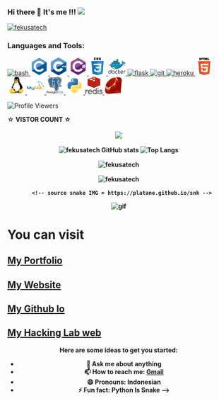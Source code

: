 ### Hi there 👋 It's me !!! <img src="https://readme-typing-svg.herokuapp.com/?lines=Hey+%F0%9F%91%8B,I%27m+•fekusatech-☆.....;Nice+to+see+you....!&size=25">

<p align="left"> <a href="https://github.com/ryo-ma/github-profile-trophy"><img src="https://github-profile-trophy.vercel.app/?username=fekusatech&theme=discord" alt="fekusatech" /></a> </p>

<h3 align="left">Languages and Tools:</h3>

<p align="left"> <a href="https://www.gnu.org/software/bash/" target="_blank" rel="noreferrer"> <img src="https://www.vectorlogo.zone/logos/gnu_bash/gnu_bash-icon.svg" alt="bash" width="40" height="40"/> </a> <a href="https://www.cprogramming.com/" target="_blank" rel="noreferrer"> <img src="https://raw.githubusercontent.com/devicons/devicon/master/icons/c/c-original.svg" alt="c" width="40" height="40"/> </a> <a href="https://www.w3schools.com/cpp/" target="_blank" rel="noreferrer"> <img src="https://raw.githubusercontent.com/devicons/devicon/master/icons/cplusplus/cplusplus-original.svg" alt="cplusplus" width="40" height="40"/> </a> <a href="https://www.w3schools.com/cs/" target="_blank" rel="noreferrer"> <img src="https://raw.githubusercontent.com/devicons/devicon/master/icons/csharp/csharp-original.svg" alt="csharp" width="40" height="40"/> </a> <a href="https://www.w3schools.com/css/" target="_blank" rel="noreferrer"> <img src="https://raw.githubusercontent.com/devicons/devicon/master/icons/css3/css3-original-wordmark.svg" alt="css3" width="40" height="40"/> </a> <a href="https://www.docker.com/" target="_blank" rel="noreferrer"> <img src="https://raw.githubusercontent.com/devicons/devicon/master/icons/docker/docker-original-wordmark.svg" alt="docker" width="40" height="40"/> </a> <a href="https://flask.palletsprojects.com/" target="_blank" rel="noreferrer"> <img src="https://www.vectorlogo.zone/logos/pocoo_flask/pocoo_flask-icon.svg" alt="flask" width="40" height="40"/> </a> <a href="https://git-scm.com/" target="_blank" rel="noreferrer"> <img src="https://www.vectorlogo.zone/logos/git-scm/git-scm-icon.svg" alt="git" width="40" height="40"/> </a> <a href="https://heroku.com" target="_blank" rel="noreferrer"> <img src="https://www.vectorlogo.zone/logos/heroku/heroku-icon.svg" alt="heroku" width="40" height="40"/> </a> <a href="https://www.w3.org/html/" target="_blank" rel="noreferrer"> <img src="https://raw.githubusercontent.com/devicons/devicon/master/icons/html5/html5-original-wordmark.svg" alt="html5" width="40" height="40"/> </a> <a href="https://www.linux.org/" target="_blank" rel="noreferrer"> <img src="https://raw.githubusercontent.com/devicons/devicon/master/icons/linux/linux-original.svg" alt="linux" width="40" height="40"/> </a> <a href="https://www.mysql.com/" target="_blank" rel="noreferrer"> <img src="https://raw.githubusercontent.com/devicons/devicon/master/icons/mysql/mysql-original-wordmark.svg" alt="mysql" width="40" height="40"/> </a> <a href="https://www.postgresql.org" target="_blank" rel="noreferrer"> <img src="https://raw.githubusercontent.com/devicons/devicon/master/icons/postgresql/postgresql-original-wordmark.svg" alt="postgresql" width="40" height="40"/> </a> <a href="https://www.python.org" target="_blank" rel="noreferrer"> <img src="https://raw.githubusercontent.com/devicons/devicon/master/icons/python/python-original.svg" alt="python" width="40" height="40"/> </a> <a href="https://redis.io" target="_blank" rel="noreferrer"> <img src="https://raw.githubusercontent.com/devicons/devicon/master/icons/redis/redis-original-wordmark.svg" alt="redis" width="40" height="40"/> </a> <a href="https://www.ruby-lang.org/en/" target="_blank" rel="noreferrer"> <img src="https://raw.githubusercontent.com/devicons/devicon/master/icons/ruby/ruby-original.svg" alt="ruby" width="40" height="40"/> </a> </p>

![Profile Viewers](https://komarev.com/ghpvc/?username=fekusatech&color=blue)

☆ <b>VISTOR COUNT ☆
  <h4 align="center">

  <img src="https://profile-counter.glitch.me/fekusatech/count.svg" />

<p align="center">
  <img src="https://github-readme-stats.vercel.app/api?username=fekusatech&show_icons=true&theme=dark" alt="fekusatech GitHub stats">
  
  <img src="https://github-readme-stats.vercel.app/api/top-langs/?username=fekusatech&langs_count=10&theme=radical&count_private=true" src="https://github.com/anuraghazra/github-readme-stats" alt="Top Langs">

  <p><img align="center" src="https://github-readme-streak-stats.herokuapp.com/?user=fekusatech&theme=dark" alt="fekusatech" /></p>
	<p><img align="center" src="https://github.com/fekusatech/fekusatech/blob/main/snake-fekusatech.svg" alt="fekusatech" /></p>
	  
	  <!-- source snake IMG = https://platane.github.io/snk -->
  
  <audio loop="true" autoplay="true">
	<source src="https://f.top4top.io/m_1874i0i0m0.mp3" type="audio/mpeg">
  </audio
</p>

<img src="https://cdn.dribbble.com/users/1059583/screenshots/4171367/media/5c8264a20b247115b68e6c2f4c97d5e6.gif" alt="gif" />

<h1><strong>You can visit </strong></h1> <h2><a href="https://myportofolio.fekusatech.repl.co/">My Portfolio</a></h2> <h2><a href="https://mykingbee.blogspot.com/">My Website</a></h2><h2><a href="https://fekusatech.github.io/">My Github Io </a></h2><h2><a href="https://ndraeee25.000webhostapp.com/">My Hacking Lab web </a></h2>

<center>
<p>Here are some ideas to get you started:

- 💬 Ask me about anything
- 📫 How to reach me: [Gmail](mailto:xnuversh1kar4@gmail.com)
- 😄 Pronouns: Indonesian
- ⚡ Fun fact: Python Is Snake
-->
</p>
</center>
